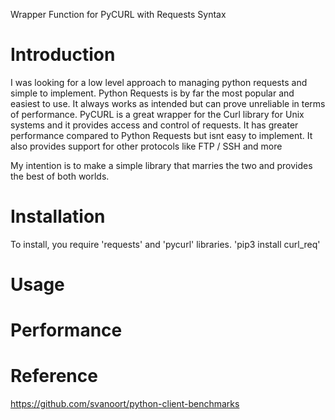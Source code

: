 Wrapper Function for PyCURL with Requests Syntax

# Introduction
I was looking for a low level approach to managing python requests and simple to implement. 
Python Requests is by far the most popular and easiest to use. It always works as intended but can prove unreliable in terms of performance.
PyCURL is a great wrapper for the Curl library for Unix systems and it provides access and control of requests. It has greater performance compared to Python Requests but isnt easy to implement. It also provides support for other protocols like FTP / SSH and more

My intention is to make a simple library that marries the two and provides the best of both worlds.

# Installation
To install, you require 'requests' and 'pycurl' libraries.
'pip3 install curl_req'

# Usage

# Performance

# Reference
https://github.com/svanoort/python-client-benchmarks